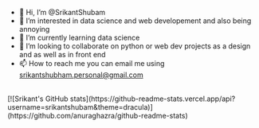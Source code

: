 - 👋 Hi, I’m @SrikantShubam
- 👀 I’m interested in data science and web developement and also being annoying
- 🌱 I’m currently learning data science 
- 💞️ I’m looking to collaborate on python or web dev projects as a design and as well as in front end 
- 📫 How to reach me you can email me using srikantshubham.personal@gmail.com

<br>
[![Srikant's GitHub stats](https://github-readme-stats.vercel.app/api?username=srikantshubam&theme=dracula)](https://github.com/anuraghazra/github-readme-stats)
<!---
SrikantShubam/SrikantShubam is a ✨ special ✨ repository because its `README.md` (this file) appears on your GitHub profile.
You can click the Preview link to take a look at your changes.
--->
